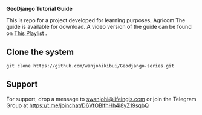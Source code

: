 **GeoDjango Tutorial Guide**

This is repo for a project developed for learning purposes, Agricom.The guide is available for download.
A video version of the guide can be found on <a href="https://www.youtube.com/playlist?list=PL7amXK4vKqATa_KrfQ3_tEF_ywAgAqWeJ"> This Playlist</a> . 


## Clone the system
```
git clone https://github.com/wanjohikibui/Geodjango-series.git
```

## Support
For support, drop a message to swanjohi@lifeingis.com or join the Telegram Group at https://t.me/joinchat/D6VfOBIfhHh4i8yZ19sqbQ
